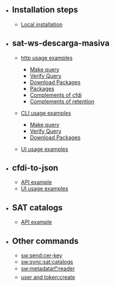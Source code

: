 <!--- https://github.com/larecipe/larecipe-docs -->
- ## Installation steps
    - [Local installation](/{{route}}/{{version}}/installation_steps)

- ## sat-ws-descarga-masiva
    - [http usage examples](#)
        - [Make query](/{{route}}/{{version}}/ExampleMakeQuery)
        - [Verify Query](/{{route}}/{{version}}/ExampleVerifyQuery)
        - [Download Packages](/{{route}}/{{version}}/ExampleDownloadPackages)
        - [Packages](/{{route}}/{{version}}/ExamplePackages)
        - [Complements of cfdi](/{{route}}/{{version}}/complements_of_cfdi)
        - [Complements of retention](/{{route}}/{{version}}/complements_of_retention)

    - [CLI usage examples](#)
        - [Make query](/{{route}}/{{version}}/sw_make_query)
        - [Verify Query](/{{route}}/{{version}}/sw_verify_query)
        - [Download Packages](/{{route}}/{{version}}/sw_download_packages)
    - [UI usage examples](#)

- ## cfdi-to-json
    - [API example](/{{route}}/{{version}}/cfdi_to_json)
    - [UI usage examples](#)

- ## SAT catalogs
    - [API example](/{{route}}/{{version}}/sat_catalogs)


- ## Other commands
    - [sw:send:cer-key](/{{route}}/{{version}}/sw_send_cer-key)
    - [sw:sync:sat:catalogs](/{{route}}/{{version}}/sw_sync_sat_catalogs)
    - [sw:metadata:package:reader](/{{route}}/{{version}}/sw_metadata_package_reader)
    - [user and token:create](/{{route}}/{{version}}/create_user_and_add_token)

